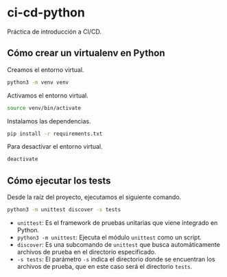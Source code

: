 # ci-cd-python

Práctica de introducción a CI/CD.

## Cómo crear un virtualenv en Python

Creamos el entorno virtual.

```bash
python3 -m venv venv
```

Activamos el entorno virtual.

```bash
source venv/bin/activate
```

Instalamos las dependencias.

```bash
pip install -r requirements.txt
```

Para desactivar el entorno virtual.

```bash
deactivate
```

## Cómo ejecutar los tests

Desde la raíz del proyecto, ejecutamos el siguiente comando.

```bash
python3 -m unittest discover -s tests
```

- `unittest`: Es el framework de pruebas unitarias que viene integrado en Python.
- `python3 -m unittest`: Ejecuta el módulo `unittest` como un script.
- `discover`: Es una subcomando de `unittest` que busca automáticamente archivos de prueba en el directorio especificado.
- `-s tests`: El parámetro `-s` indica el directorio donde se encuentran los archivos de prueba, que en este caso será el directorio `tests`.